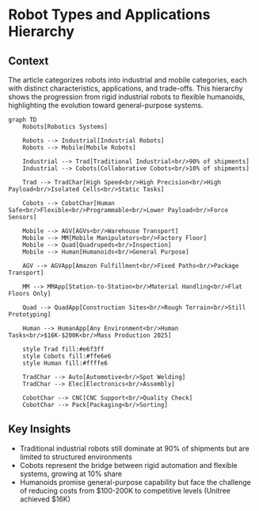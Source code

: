 # Robot Types and Applications Hierarchy

## Context
The article categorizes robots into industrial and mobile categories, each with distinct characteristics, applications, and trade-offs. This hierarchy shows the progression from rigid industrial robots to flexible humanoids, highlighting the evolution toward general-purpose systems.

```mermaid
graph TD
    Robots[Robotics Systems]
    
    Robots --> Industrial[Industrial Robots]
    Robots --> Mobile[Mobile Robots]
    
    Industrial --> Trad[Traditional Industrial<br/>90% of shipments]
    Industrial --> Cobots[Collaborative Cobots<br/>10% of shipments]
    
    Trad --> TradChar[High Speed<br/>High Precision<br/>High Payload<br/>Isolated Cells<br/>Static Tasks]
    
    Cobots --> CobotChar[Human Safe<br/>Flexible<br/>Programmable<br/>Lower Payload<br/>Force Sensors]
    
    Mobile --> AGV[AGVs<br/>Warehouse Transport]
    Mobile --> MM[Mobile Manipulators<br/>Factory Floor]
    Mobile --> Quad[Quadrupeds<br/>Inspection]
    Mobile --> Human[Humanoids<br/>General Purpose]
    
    AGV --> AGVApp[Amazon Fulfillment<br/>Fixed Paths<br/>Package Transport]
    
    MM --> MMApp[Station-to-Station<br/>Material Handling<br/>Flat Floors Only]
    
    Quad --> QuadApp[Construction Sites<br/>Rough Terrain<br/>Still Prototyping]
    
    Human --> HumanApp[Any Environment<br/>Human Tasks<br/>$16K-$200K<br/>Mass Production 2025]
    
    style Trad fill:#e6f3ff
    style Cobots fill:#ffe6e6
    style Human fill:#ffffe6
    
    TradChar --> Auto[Automotive<br/>Spot Welding]
    TradChar --> Elec[Electronics<br/>Assembly]
    
    CobotChar --> CNC[CNC Support<br/>Quality Check]
    CobotChar --> Pack[Packaging<br/>Sorting]
```

## Key Insights
- Traditional industrial robots still dominate at 90% of shipments but are limited to structured environments
- Cobots represent the bridge between rigid automation and flexible systems, growing at 10% share
- Humanoids promise general-purpose capability but face the challenge of reducing costs from $100-200K to competitive levels (Unitree achieved $16K)